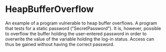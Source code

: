# HeapBufferOverflow
An example of a program vulnerable to heap buffer overflows.
A program that tests for a static password ("SecretPassword"). It is, however, possible to overflow the buffer holding the user-entered password in order to overwrite the value of the variable holding the log-in status. Access can thus be gained without having the correct password.
